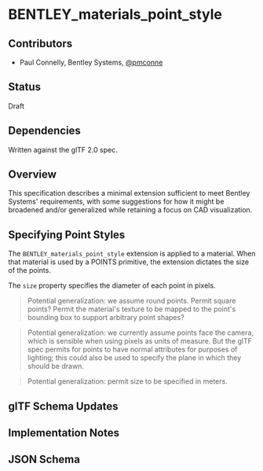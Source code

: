 <!--
Copyright 2015-2025 The Khronos Group Inc.
SPDX-License-Identifier: CC-BY-4.0
-->

# BENTLEY_materials_point_style

## Contributors

* Paul Connelly, Bentley Systems, [@pmconne](https://github.com/pmconne)

## Status

Draft

## Dependencies

Written against the glTF 2.0 spec.

## Overview

This specification describes a minimal extension sufficient to meet Bentley Systems' requirements, with some suggestions for how it might be broadened and/or generalized while retaining a focus on CAD visualization.

## Specifying Point Styles

The `BENTLEY_materials_point_style` extension is applied to a material. When that material is used by a POINTS primitive, the extension dictates the size of the points.

The `size` property specifies the diameter of each point in pixels.

> Potential generalization: we assume round points. Permit square points? Permit the material's texture to be mapped to the point's bounding box to support arbitrary point shapes?

> Potential generalization: we currently assume points face the camera, which is sensible when using pixels as units of measure. But the glTF spec permits for points to have normal attributes for purposes of lighting; this could also be used to specify the plane in which they should be drawn.

> Potential generalization: permit size to be specified in meters.

## glTF Schema Updates


## Implementation Notes


## JSON Schema



